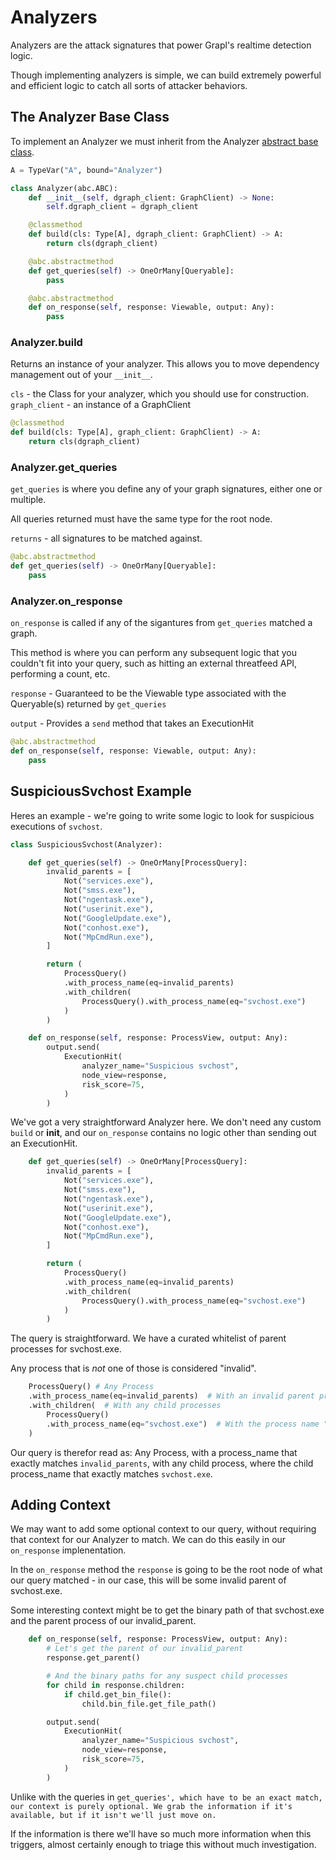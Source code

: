 # Analyzers

Analyzers are the attack signatures that power Grapl's realtime detection logic.

Though implementing analyzers is simple, we can build extremely powerful and
efficient logic to catch all sorts of attacker behaviors.

## The Analyzer Base Class

To implement an Analyzer we must inherit from the Analyzer
[abstract base class](https://docs.python.org/3/library/abc.html).

```python
A = TypeVar("A", bound="Analyzer")

class Analyzer(abc.ABC):
    def __init__(self, dgraph_client: GraphClient) -> None:
        self.dgraph_client = dgraph_client

    @classmethod
    def build(cls: Type[A], dgraph_client: GraphClient) -> A:
        return cls(dgraph_client)

    @abc.abstractmethod
    def get_queries(self) -> OneOrMany[Queryable]:
        pass

    @abc.abstractmethod
    def on_response(self, response: Viewable, output: Any):
        pass
```

### Analyzer.build

Returns an instance of your analyzer. This allows you to move dependency
management out of your `__init__`.

`cls` - the Class for your analyzer, which you should use for construction.
`graph_client` - an instance of a GraphClient

```python
@classmethod
def build(cls: Type[A], graph_client: GraphClient) -> A:
    return cls(dgraph_client)
```

### Analyzer.get_queries

`get_queries` is where you define any of your graph signatures, either one or
multiple.

All queries returned must have the same type for the root node.

`returns` - all signatures to be matched against.

```python
@abc.abstractmethod
def get_queries(self) -> OneOrMany[Queryable]:
    pass
```

### Analyzer.on_response

`on_response` is called if any of the sigantures from `get_queries` matched a
graph.

This method is where you can perform any subsequent logic that you couldn't fit
into your query, such as hitting an external threatfeed API, performing a count,
etc.

`response` - Guaranteed to be the Viewable type associated with the Queryable(s)
returned by `get_queries`

`output` - Provides a `send` method that takes an ExecutionHit

```python
@abc.abstractmethod
def on_response(self, response: Viewable, output: Any):
    pass
```

## SuspiciousSvchost Example

Heres an example - we're going to write some logic to look for suspicious
executions of `svchost`.

```python
class SuspiciousSvchost(Analyzer):

    def get_queries(self) -> OneOrMany[ProcessQuery]:
        invalid_parents = [
            Not("services.exe"),
            Not("smss.exe"),
            Not("ngentask.exe"),
            Not("userinit.exe"),
            Not("GoogleUpdate.exe"),
            Not("conhost.exe"),
            Not("MpCmdRun.exe"),
        ]

        return (
            ProcessQuery()
            .with_process_name(eq=invalid_parents)
            .with_children(
                ProcessQuery().with_process_name(eq="svchost.exe")
            )
        )

    def on_response(self, response: ProcessView, output: Any):
        output.send(
            ExecutionHit(
                analyzer_name="Suspicious svchost",
                node_view=response,
                risk_score=75,
            )
        )
```

We've got a very straightforward Analyzer here. We don't need any custom `build`
or **init**, and our `on_response` contains no logic other than sending out an
ExecutionHit.

```python
    def get_queries(self) -> OneOrMany[ProcessQuery]:
        invalid_parents = [
            Not("services.exe"),
            Not("smss.exe"),
            Not("ngentask.exe"),
            Not("userinit.exe"),
            Not("GoogleUpdate.exe"),
            Not("conhost.exe"),
            Not("MpCmdRun.exe"),
        ]

        return (
            ProcessQuery()
            .with_process_name(eq=invalid_parents)
            .with_children(
                ProcessQuery().with_process_name(eq="svchost.exe")
            )
        )
```

The query is straightforward. We have a curated whitelist of parent processes
for svchost.exe.

Any process that is _not_ one of those is considered "invalid".

```python
    ProcessQuery() # Any Process
    .with_process_name(eq=invalid_parents)  # With an invalid parent process name
    .with_children(  # With any child processes
        ProcessQuery()
        .with_process_name(eq="svchost.exe")  # With the process name "svchost.exe".
    )
```

Our query is therefor read as: Any Process, with a process_name that exactly
matches `invalid_parents`, with any child process, where the child process_name
that exactly matches `svchost.exe`.

## Adding Context

We may want to add some optional context to our query, without requiring that
context for our Analyzer to match. We can do this easily in our `on_response`
implenentation.

In the `on_response` method the `response` is going to be the root node of what
our query matched - in our case, this will be some invalid parent of
svchost.exe.

Some interesting context might be to get the binary path of that svchost.exe and
the parent process of our invalid_parent.

```python
    def on_response(self, response: ProcessView, output: Any):
        # Let's get the parent of our invalid_parent
        response.get_parent()

        # And the binary paths for any suspect child processes
        for child in response.children:
            if child.get_bin_file():
                child.bin_file.get_file_path()

        output.send(
            ExecutionHit(
                analyzer_name="Suspicious svchost",
                node_view=response,
                risk_score=75,
            )
        )
```

Unlike with the queries in
`get_queries', which have to be an exact match, our context is purely optional. We grab the information if it's available, but if it isn't we'll just move on.`

If the information is there we'll have so much more information when this
triggers, almost certainly enough to triage this without much investigation.
